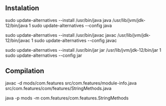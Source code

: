 ## Instalation

sudo update-alternatives --install /usr/bin/java java /usr/lib/jvm/jdk-12/bin/java 1
sudo update-alternatives --config java

sudo update-alternatives --install /usr/bin/javac javac /usr/lib/jvm/jdk-12/bin/javac 1
sudo update-alternatives --config javac

sudo update-alternatives --install /usr/bin/jar jar /usr/lib/jvm/jdk-12/bin/jar 1
sudo update-alternatives --config jar

## Compilation

javac -d mods/com.features src/com.features/module-info.java src/com.features/com/features/StringMethods.java

java -p mods -m com.features/com.features.StringMethods